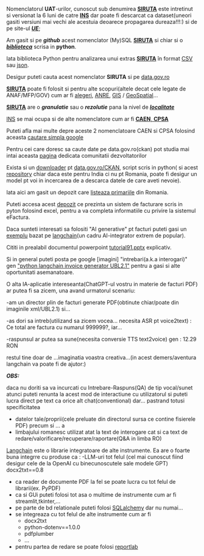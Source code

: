 Nomenclatorul **UAT**-urilor, cunoscut sub denumirea [**SIRUTA**](https://siruta.nxm.ro/) este intretinut si versionat la 6 luni de catre [**INS**](https://www.cpsa.nxm.ro/) dar poate fi descarcat ca dataset(uneori gasiti versiuni mai vechi ale acestuia deoarece propagarea dureaza!!!:) si de pe site-ul [***UE***](https://data.europa.eu/data/datasets/9f38f6fe-66a0-4e93-ae24-4272b91c9849?locale=ro); 

Am gasit si pe ***github*** acest nomenclator (My)SQL [**SIRUTA**](https://github.com/bandizsolt/romanian-counties-and-locations) si chiar si o [***biblioteca***](https://github.com/strainu/SIRUTA) scrisa in **python**.

Iata biblioteca Python pentru analizarea unui extras [**SIRUTA**](https://github.com/strainu/SIRUTA) în format [CSV](https://github.com/mgax/workshop-odss-vis/blob/master/rawdata/siruta-judete.csv) sau [json](https://github.com/mgax/harta-cim/blob/gh-pages/siruta.json).

Desigur puteti cauta acest nomenclator **SIRUTA** si pe [data.gov.ro](https://data.gov.ro/dataset?res_format=csv)

[**SIRUTA**](https://github.com/GeorgianStan/romania-uat-api?tab=readme-ov-file) poate fi folosit si pentru alte scopuri(altele decat cele legate de ANAF/MFP/GOV) cum ar fi [alegeri](https://github.com/alexaac/presidentials2019Data), [ANRE](https://github.com/posfgit/standard), [GIS](https://github.com/akaleeroy/romania-uat) / [GeoSpatial](https://github.com/geospatialorg/scripturi-actualizare-vectori/tree/master)...

[**SIRUTA**](https://ro.wikipedia.org/wiki/SIRUTA) are o ***granulatie*** sau o ***rezolutie*** pana la nivel de [***localitate***](https://github.com/andreifurrnica/localitati-romania)

[INS](https://bucuresti.insse.ro/produse-si-servicii/nomenclatoare-statistice/) se mai ocupa si de alte nomenclatore cum ar fi 
[**CAEN**, **CPSA**](https://www.anaf.ro/anaf/internet/ANAF/asistenta_contribuabili/declararea_obligatiilor_fiscale/coduri_caen)

Puteti afla mai multe depre aceste 2 nomenclatoare CAEN si CPSA folosind aceasta [cautare simpla google](https://www.google.com/search?q=caen+cpsa&rlz=1C1JJTC_enRO1087RO1087&oq=CAEN&gs_lcrp=EgZjaHJvbWUqCAgAEEUYJxg7MggIABBFGCcYOzIGCAEQRRg5Mg8IAhAuGEMYsQMYgAQYigUyBwgDEAAYgAQyBwgEEAAYgAQyBwgFEAAYgAQyBwgGEAAYgAQyBwgHEAAYgAQyBwgIEAAYgAQyBwgJEAAYgATSAQkzMTkxajBqMTWoAgiwAgE&sourceid=chrome&ie=UTF-8#ip=1)

Pentru cei care doresc sa caute date pe data.gov.ro(ckan) pot studia mai intai aceasta [pagina](https://data.gov.ro/pages/developers) dedicata comunitatii dezvoltatorilor

Exista si un [downloader](https://github.com/deathy/data-gov-ro-data-download) pt [data.gov.ro/CKAN](https://data.gov.ro/en/dataset?q=&tags=lista&res_format=xlsx&sort=metadata_modified+desc), script scris in python( si acest [repository](https://github.com/sanand0/data.gov.in) chiar daca este pentru India ci nu pt Romania, poate fi desigur un model pt voi in incercarea de a descarca datele de care aveti nevoie).

Iata aici am gasit un depozit care [listeaza primariile](https://github.com/vimishor/dataset-primarii) din Romania.

Puteti accesa acest [depozit](https://github.com/petre-renware/api_to_roefact) ce prezinta un sistem de facturare scris in pyton folosind excel,
pentru a va completa informatiile cu privire la sistemul eFactura.

Daca sunteti interesati sa folositi "AI generative" pt facturi puteti gasi un [exemplu](https://github.com/ronidas39/LLMtutorial/tree/main/tutorial91) bazat pe [langchain](https://www.langchain.com/)(un cadru AI-integrator extrem de popular).

Cititi in prealabil documentul powerpoint [tutorial91.pptx](https://github.com/ronidas39/LLMtutorial/blob/main/tutorial91/tutorial91.pptx) explicativ.

Si in general puteti posta pe google [imagini] "intrebari(a.k.a interogari)" gen ["python langchain invoice generator UBL2.1"](https://www.google.com/search?q=python+langchain+invoice+generator+UBL2.1&sca_esv=2a19a3414e05e997&rlz=1C1JJTC_enRO1087RO1087&udm=2&biw=1536&bih=762&sxsrf=ADLYWIJX2J6d2m2qJ7RgnKQp92zQTSSk7w%3A1721659370891&ei=6m-eZuWCNv-L7NYPj9SamAk&ved=0ahUKEwjln-f58LqHAxX_BdsEHQ-qBpMQ4dUDCBA&uact=5&oq=python+langchain+invoice+generator+UBL2.1&gs_lp=Egxnd3Mtd2l6LXNlcnAiKXB5dGhvbiBsYW5nY2hhaW4gaW52b2ljZSBnZW5lcmF0b3IgVUJMMi4xSL0eUKcHWPUbcAF4AJABAJgBdqABygKqAQMwLjO4AQPIAQD4AQGYAgCgAgCYAwDiAwUSATEgQIgGAZIHAKAHhwE&sclient=gws-wiz-serp)
pentru a gasi si alte oportunitati asemanatoare.

O alta IA-aplicatie intereseanta(ChatGPT-ul vostru in materie de facturi PDF) ar putea fi  sa zicem, una avand urmatorul scenariu:

-am un director plin de facturi generate PDF(obtinute chiar/poate din imaginile xml/UBL2.1)  si...

-as dori sa intreb(utilizand sa zicem vocea... necesita ASR pt voice2text) :  Ce total are factura cu numarul 999999?, iar...

-raspunsul ar putea sa sune(necesita conversie TTS text2voice) gen : 12.29 RON

restul tine doar de ...imaginatia voastra creativa...(in acest demers/aventura langchain va poate fi de ajutor:)

***OBS:*** 

daca nu doriti sa va incurcati cu Intrebare-Raspuns(QA) de tip vocal/sunet atunci puteti renunta la acest mod de interactiune cu utilizatorul si puteti lucra direct pe text ca orice alt chat(conventional) dar...
pastrand totusi  specificitatea 
 - datelor tale/proprii(cele preluate din directorul sursa ce contine fisierele PDF)  precum si ... a
 - limbajului romanesc utilizat atat la text de interogare cat si ca text de redare/valorificare/recuperare/raportare(Q&A in limba RO)

[Langchain](https://python.langchain.com/v0.2/docs/concepts/) este o librarie integratoare de alte instrumente.
Ea are o foarte buna integrre cu produse ca : 
-LLM-uri tot felul (cel mai cunoscut fiind desigur cele de la OpenAI cu binecunoscutele sale modele GPT)
docx2txt==0.8
- ca reader de documente PDF la fel se poate lucra cu tot felul de librarii(ex. PyPDF)
- ca si GUi puteti folosi tot asa o multime de instrumente cum ar fi streamlit,tkinter,...
- pe parte de bd relationale puteti folosi [SQLalchemy](https://github.com/langchain-ai/langchain/discussions/22340) dar nu numai...
- se integreaza cu tot felul de alte instrumente cum ar fi 
  - docx2txt
  - python-dotenv==1.0.0
  - pdfplumber
  -  ...
- pentru partea de redare se poate folosi [reportlab](https://pythongeeks.org/invoice-generator-with-python/)

